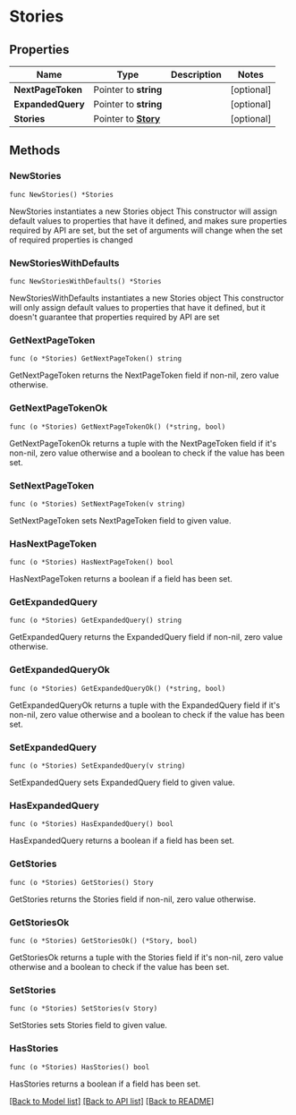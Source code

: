 # Stories

## Properties

Name | Type | Description | Notes
------------ | ------------- | ------------- | -------------
**NextPageToken** | Pointer to **string** |  | [optional] 
**ExpandedQuery** | Pointer to **string** |  | [optional] 
**Stories** | Pointer to [**Story**](story.md) |  | [optional] 

## Methods

### NewStories

`func NewStories() *Stories`

NewStories instantiates a new Stories object
This constructor will assign default values to properties that have it defined,
and makes sure properties required by API are set, but the set of arguments
will change when the set of required properties is changed

### NewStoriesWithDefaults

`func NewStoriesWithDefaults() *Stories`

NewStoriesWithDefaults instantiates a new Stories object
This constructor will only assign default values to properties that have it defined,
but it doesn't guarantee that properties required by API are set

### GetNextPageToken

`func (o *Stories) GetNextPageToken() string`

GetNextPageToken returns the NextPageToken field if non-nil, zero value otherwise.

### GetNextPageTokenOk

`func (o *Stories) GetNextPageTokenOk() (*string, bool)`

GetNextPageTokenOk returns a tuple with the NextPageToken field if it's non-nil, zero value otherwise
and a boolean to check if the value has been set.

### SetNextPageToken

`func (o *Stories) SetNextPageToken(v string)`

SetNextPageToken sets NextPageToken field to given value.

### HasNextPageToken

`func (o *Stories) HasNextPageToken() bool`

HasNextPageToken returns a boolean if a field has been set.

### GetExpandedQuery

`func (o *Stories) GetExpandedQuery() string`

GetExpandedQuery returns the ExpandedQuery field if non-nil, zero value otherwise.

### GetExpandedQueryOk

`func (o *Stories) GetExpandedQueryOk() (*string, bool)`

GetExpandedQueryOk returns a tuple with the ExpandedQuery field if it's non-nil, zero value otherwise
and a boolean to check if the value has been set.

### SetExpandedQuery

`func (o *Stories) SetExpandedQuery(v string)`

SetExpandedQuery sets ExpandedQuery field to given value.

### HasExpandedQuery

`func (o *Stories) HasExpandedQuery() bool`

HasExpandedQuery returns a boolean if a field has been set.

### GetStories

`func (o *Stories) GetStories() Story`

GetStories returns the Stories field if non-nil, zero value otherwise.

### GetStoriesOk

`func (o *Stories) GetStoriesOk() (*Story, bool)`

GetStoriesOk returns a tuple with the Stories field if it's non-nil, zero value otherwise
and a boolean to check if the value has been set.

### SetStories

`func (o *Stories) SetStories(v Story)`

SetStories sets Stories field to given value.

### HasStories

`func (o *Stories) HasStories() bool`

HasStories returns a boolean if a field has been set.


[[Back to Model list]](../README.md#documentation-for-models) [[Back to API list]](../README.md#documentation-for-api-endpoints) [[Back to README]](../README.md)


